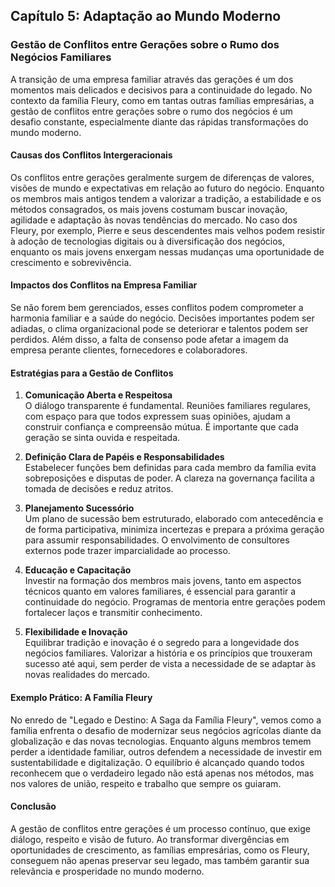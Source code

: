 
## Capítulo 5: Adaptação ao Mundo Moderno

### Gestão de Conflitos entre Gerações sobre o Rumo dos Negócios Familiares

A transição de uma empresa familiar através das gerações é um dos momentos mais delicados e decisivos para a continuidade do legado. No contexto da família Fleury, como em tantas outras famílias empresárias, a gestão de conflitos entre gerações sobre o rumo dos negócios é um desafio constante, especialmente diante das rápidas transformações do mundo moderno.

#### **Causas dos Conflitos Intergeracionais**

Os conflitos entre gerações geralmente surgem de diferenças de valores, visões de mundo e expectativas em relação ao futuro do negócio. Enquanto os membros mais antigos tendem a valorizar a tradição, a estabilidade e os métodos consagrados, os mais jovens costumam buscar inovação, agilidade e adaptação às novas tendências do mercado. No caso dos Fleury, por exemplo, Pierre e seus descendentes mais velhos podem resistir à adoção de tecnologias digitais ou à diversificação dos negócios, enquanto os mais jovens enxergam nessas mudanças uma oportunidade de crescimento e sobrevivência.

#### **Impactos dos Conflitos na Empresa Familiar**

Se não forem bem gerenciados, esses conflitos podem comprometer a harmonia familiar e a saúde do negócio. Decisões importantes podem ser adiadas, o clima organizacional pode se deteriorar e talentos podem ser perdidos. Além disso, a falta de consenso pode afetar a imagem da empresa perante clientes, fornecedores e colaboradores.

#### **Estratégias para a Gestão de Conflitos**

1. **Comunicação Aberta e Respeitosa**  
   O diálogo transparente é fundamental. Reuniões familiares regulares, com espaço para que todos expressem suas opiniões, ajudam a construir confiança e compreensão mútua. É importante que cada geração se sinta ouvida e respeitada.

2. **Definição Clara de Papéis e Responsabilidades**  
   Estabelecer funções bem definidas para cada membro da família evita sobreposições e disputas de poder. A clareza na governança facilita a tomada de decisões e reduz atritos.

3. **Planejamento Sucessório**  
   Um plano de sucessão bem estruturado, elaborado com antecedência e de forma participativa, minimiza incertezas e prepara a próxima geração para assumir responsabilidades. O envolvimento de consultores externos pode trazer imparcialidade ao processo.

4. **Educação e Capacitação**  
   Investir na formação dos membros mais jovens, tanto em aspectos técnicos quanto em valores familiares, é essencial para garantir a continuidade do negócio. Programas de mentoria entre gerações podem fortalecer laços e transmitir conhecimento.

5. **Flexibilidade e Inovação**  
   Equilibrar tradição e inovação é o segredo para a longevidade dos negócios familiares. Valorizar a história e os princípios que trouxeram sucesso até aqui, sem perder de vista a necessidade de se adaptar às novas realidades do mercado.

#### **Exemplo Prático: A Família Fleury**

No enredo de "Legado e Destino: A Saga da Família Fleury", vemos como a família enfrenta o desafio de modernizar seus negócios agrícolas diante da globalização e das novas tecnologias. Enquanto alguns membros temem perder a identidade familiar, outros defendem a necessidade de investir em sustentabilidade e digitalização. O equilíbrio é alcançado quando todos reconhecem que o verdadeiro legado não está apenas nos métodos, mas nos valores de união, respeito e trabalho que sempre os guiaram.

#### **Conclusão**

A gestão de conflitos entre gerações é um processo contínuo, que exige diálogo, respeito e visão de futuro. Ao transformar divergências em oportunidades de crescimento, as famílias empresárias, como os Fleury, conseguem não apenas preservar seu legado, mas também garantir sua relevância e prosperidade no mundo moderno.
```
